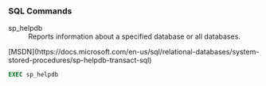 ### SQL Commands
<dl>
    <dt>sp_helpdb</dt>
    <dd>Reports information about a specified database or all databases.</dd>
</dl>
[MSDN](https://docs.microsoft.com/en-us/sql/relational-databases/system-stored-procedures/sp-helpdb-transact-sql)

```sql
EXEC sp_helpdb
```